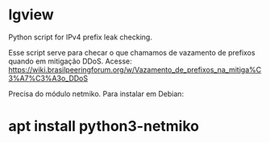 # lgview
Python script for IPv4 prefix leak checking.

Esse script serve para checar o que chamamos de vazamento de prefixos quando em mitigação DDoS.
Acesse: https://wiki.brasilpeeringforum.org/w/Vazamento_de_prefixos_na_mitiga%C3%A7%C3%A3o_DDoS

Precisa do módulo netmiko. Para instalar em Debian:
# apt install python3-netmiko
